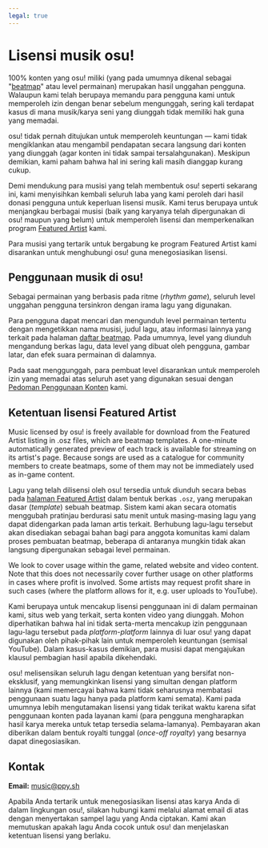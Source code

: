 ```yaml
---
legal: true
---
```


# Lisensi musik osu!

100% konten yang osu! miliki (yang pada umumnya dikenal sebagai "[beatmap](/wiki/Beatmap)" atau level permainan) merupakan hasil unggahan pengguna. Walaupun kami telah berupaya memandu para pengguna kami untuk memperoleh izin dengan benar sebelum mengunggah, sering kali terdapat kasus di mana musik/karya seni yang diunggah tidak memiliki hak guna yang memadai.

osu! tidak pernah ditujukan untuk memperoleh keuntungan — kami tidak mengiklankan atau mengambil pendapatan secara langsung dari konten yang diunggah (agar konten ini tidak sampai tersalahgunakan). Meskipun demikian, kami paham bahwa hal ini sering kali masih dianggap kurang cukup.

Demi mendukung para musisi yang telah membentuk osu! seperti sekarang ini, kami menyisihkan kembali seluruh laba yang kami peroleh dari hasil donasi pengguna untuk keperluan lisensi musik. Kami terus berupaya untuk menjangkau berbagai musisi (baik yang karyanya telah dipergunakan di osu! maupun yang belum) untuk memperoleh lisensi dan memperkenalkan program [Featured Artist](/wiki/People/Featured_Artists) kami.

Para musisi yang tertarik untuk bergabung ke program Featured Artist kami disarankan untuk menghubungi osu! guna menegosiasikan lisensi.

## Penggunaan musik di osu!

Sebagai permainan yang berbasis pada ritme (*rhythm game*), seluruh level unggahan pengguna tersinkron dengan irama lagu yang digunakan.

Para pengguna dapat mencari dan mengunduh level permainan tertentu dengan mengetikkan nama musisi, judul lagu, atau informasi lainnya yang terkait pada halaman [daftar beatmap](https://osu.ppy.sh/beatmapsets). Pada umumnya, level yang diunduh mengandung berkas lagu, data level yang dibuat oleh pengguna, gambar latar, dan efek suara permainan di dalamnya.

Pada saat menggunggah, para pembuat level disarankan untuk memperoleh izin yang memadai atas seluruh aset yang digunakan sesuai dengan [Pedoman Penggunaan Konten](/wiki/Rules/Content_usage_guidelines) kami.

## Ketentuan lisensi Featured Artist

Music licensed by osu! is freely available for download from the Featured Artist listing in .osz files, which are beatmap templates. A one-minute automatically generated preview of each track is available for streaming on its artist's page. Because songs are used as a catalogue for community members to create beatmaps, some of them may not be immediately used as in-game content.

Lagu yang telah dilisensi oleh osu! tersedia untuk diunduh secara bebas pada [halaman Featured Artist](https://osu.ppy.sh/beatmaps/artists) dalam bentuk berkas `.osz`, yang merupakan dasar (*template*) sebuah beatmap. Sistem kami akan secara otomatis menggubah pratinjau berdurasi satu menit untuk masing-masing lagu yang dapat didengarkan pada laman artis terkait. Berhubung lagu-lagu tersebut akan disediakan sebagai bahan bagi para anggota komunitas kami dalam proses pembuatan beatmap, beberapa di antaranya mungkin tidak akan langsung dipergunakan sebagai level permainan.

We look to cover usage within the game, related website and video content. Note that this does not necessarily cover further usage on other platforms in cases where profit is involved. Some artists may request profit share in such cases (where the platform allows for it, e.g. user uploads to YouTube).

Kami berupaya untuk mencakup lisensi penggunaan ini di dalam permainan kami, situs web yang terkait, serta konten video yang diunggah. Mohon diperhatikan bahwa hal ini tidak serta-merta mencakup izin penggunaan lagu-lagu tersebut pada *platform-platform* lainnya di luar osu! yang dapat digunakan oleh pihak-pihak lain untuk memperoleh keuntungan (semisal YouTube). Dalam kasus-kasus demikian, para musisi dapat mengajukan klausul pembagian hasil apabila dikehendaki.

osu! melisensikan seluruh lagu dengan ketentuan yang bersifat non-eksklusif, yang memungkinkan lisensi yang simultan dengan platform lainnya (kami memercayai bahwa kami tidak seharusnya membatasi penggunaan suatu lagu hanya pada platform kami semata). Kami pada umumnya lebih mengutamakan lisensi yang tidak terikat waktu karena sifat penggunaan konten pada layanan kami (para pengguna mengharapkan hasil karya mereka untuk tetap tersedia selama-lamanya). Pembayaran akan diberikan dalam bentuk royalti tunggal (*once-off royalty*) yang besarnya dapat dinegosiasikan.

## Kontak

**Email:** [music@ppy.sh](mailto:music@ppy.sh)

Apabila Anda tertarik untuk menegosiasikan lisensi atas karya Anda di dalam lingkungan osu!, silakan hubungi kami melalui alamat email di atas dengan menyertakan sampel lagu yang Anda ciptakan. Kami akan memutuskan apakah lagu Anda cocok untuk osu! dan menjelaskan ketentuan lisensi yang berlaku.
